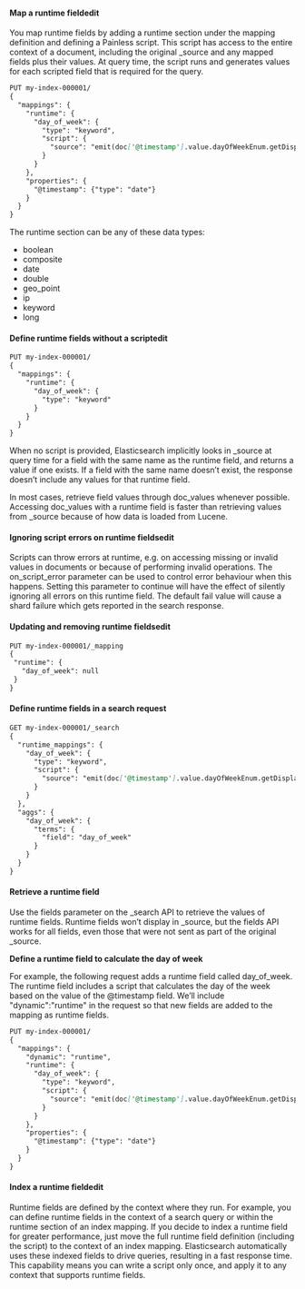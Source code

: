 #### Map a runtime fieldedit

You map runtime fields by adding a runtime section under the mapping definition and defining a Painless script. This script has access to the entire context of a document, including the original _source and any mapped fields plus their values. At query time, the script runs and generates values for each scripted field that is required for the query.
```markdown
PUT my-index-000001/
{
  "mappings": {
    "runtime": {
      "day_of_week": {
        "type": "keyword",
        "script": {
          "source": "emit(doc['@timestamp'].value.dayOfWeekEnum.getDisplayName(TextStyle.FULL, Locale.ROOT))"
        }
      }
    },
    "properties": {
      "@timestamp": {"type": "date"}
    }
  }
}
```
The runtime section can be any of these data types:

- boolean
- composite
- date
- double
- geo_point
- ip
- keyword
- long

#### Define runtime fields without a scriptedit
```markdown
PUT my-index-000001/
{
  "mappings": {
    "runtime": {
      "day_of_week": {
        "type": "keyword"
      }
    }
  }
}
```
When no script is provided, Elasticsearch implicitly looks in _source at query time for a field with the same name as the runtime field, and returns a value if one exists. If a field with the same name doesn’t exist, the response doesn’t include any values for that runtime field.

In most cases, retrieve field values through doc_values whenever possible. Accessing doc_values with a runtime field is faster than retrieving values from _source because of how data is loaded from Lucene.

#### Ignoring script errors on runtime fieldsedit

Scripts can throw errors at runtime, e.g. on accessing missing or invalid values in documents or because of performing invalid operations. The on_script_error parameter can be used to control error behaviour when this happens. Setting this parameter to continue will have the effect of silently ignoring all errors on this runtime field. The default fail value will cause a shard failure which gets reported in the search response.

#### Updating and removing runtime fieldsedit
```markdown
PUT my-index-000001/_mapping
{
 "runtime": {
   "day_of_week": null
 }
}
```
#### Define runtime fields in a search request
```markdown
GET my-index-000001/_search
{
  "runtime_mappings": {
    "day_of_week": {
      "type": "keyword",
      "script": {
        "source": "emit(doc['@timestamp'].value.dayOfWeekEnum.getDisplayName(TextStyle.FULL, Locale.ROOT))"
      }
    }
  },
  "aggs": {
    "day_of_week": {
      "terms": {
        "field": "day_of_week"
      }
    }
  }
}
```
#### Retrieve a runtime field

Use the fields parameter on the _search API to retrieve the values of runtime fields. Runtime fields won’t display in _source, but the fields API works for all fields, even those that were not sent as part of the original _source.

**Define a runtime field to calculate the day of week**

For example, the following request adds a runtime field called day_of_week. The runtime field includes a script that calculates the day of the week based on the value of the @timestamp field. We’ll include "dynamic":"runtime" in the request so that new fields are added to the mapping as runtime fields.
```markdown
PUT my-index-000001/
{
  "mappings": {
    "dynamic": "runtime",
    "runtime": {
      "day_of_week": {
        "type": "keyword",
        "script": {
          "source": "emit(doc['@timestamp'].value.dayOfWeekEnum.getDisplayName(TextStyle.FULL, Locale.ROOT))"
        }
      }
    },
    "properties": {
      "@timestamp": {"type": "date"}
    }
  }
}
```
#### Index a runtime fieldedit

Runtime fields are defined by the context where they run. For example, you can define runtime fields in the context of a search query or within the runtime section of an index mapping. If you decide to index a runtime field for greater performance, just move the full runtime field definition (including the script) to the context of an index mapping. Elasticsearch automatically uses these indexed fields to drive queries, resulting in a fast response time. This capability means you can write a script only once, and apply it to any context that supports runtime fields.
